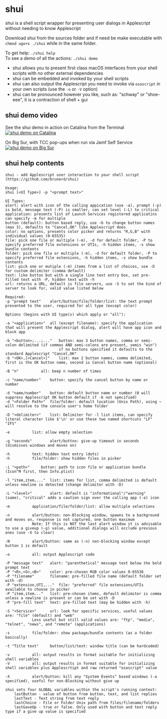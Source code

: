 # shui
shui is a shell script wrapper for presenting user dialogs in Applescript without needing to know Applescript

Download shui from the sources folder and if need be make executable with `chmod ugo+x ./shui` while in the same folder.

To get help: `./shui help`  
To see a demo of all the actions: `./shui demo`

* shui allows you to present first class macOS interfaces from your shell scripts with no other external dependencies
* shui can be embedded and invoked by your shell scripts
* shui can also output the Applescript you need to invoke via `osascript` in your own scripts (use the `-o` or `-V` option)
* shui can be pronounced however you like, such as: "schway" or "shoe-eee", it is a contraction of shell + gui

## shui demo video

See the shui demo in action on Catalina from the Terminal  
[![shui demo on Catalina](https://img.youtube.com/vi/Yms5oOvVfz0/0.jpg)](https://www.youtube.com/watch?v=Yms5oOvVfz0)

On Big Sur, with TCC pop-ups when run via Jamf Self Service  
[![shui demo on Big Sur](https://img.youtube.com/vi/ZmA3iTZ8csE/0.jpg)](https://www.youtube.com/watch?v=ZmA3iTZ8csE)

## shui help contents
```
shui - add Applescript user interaction to your shell script (https://github.com/brunerd/shui)

Usage:
shui [<UI Type>] -p "<prompt text>" 

UI Types:
alert: alert with icon of the calling appication (use -a), prompt (-p) is bold, message text (-P) is smaller, can set level (-L) to critical
application: presents list of Launch Services registered applicatins can specify -m for multiple
button (default): button based reply, use -b to change button names (max 3), defaults to "Cancel,OK" like Applescript does
color: no options, presents color picker and returns "R,G,B" with individual values (0-65535)
file: pick one file or multiple (-m), -d for default folder, -P to specify preferred file extensions or UTIs, -h hidden items, -s show bundle contents
folder: pick one file or multiple (-m), -d for default folder, -P to specify preferred file extensions, -h hidden items, -s show bundle contents
list: pick one or mutiple (-m) items from a list of choices, use -D for custom delimiter (comma default)
text: like button but with a single line text entry box, set pre-filled text with -P, hidden text with -h
url: returns a URL, default is file servers, use -S to set the kind of server to look for, valid value listed below

Required:
-p "prompt text"	alert/button/file/folder/list: the text prompt presented to the user, required for all type (except color)

Options (begins with UI type(s) which apply or "all"):

-a "<application>"	all (except filename): specify the application that will present the Applescript dialog, alert will have app icon and block app

-b "<button>;...;..."	button: max 3 button names, comma or semi-colon delimited (if commas AND semi-colons are present, semis "win") 
						if no buttons specified it defaults to the standard Applescript "Cancel,OK"
-b "<OK>,[<Cancel>]"	list: max 2 button names, comma delimited, first is the OK button name, second is Cancel button name (optional)

-B "n"			all: beep n number of times

-c "name/number"	button: specify the cancel button by name or number

-d "name/number"	button: default button name or number (0 will suppress Applescript OK button default if -b not specified)
-d "<Folder Path>"	file/folder: default location (Unix Path), using ~ will resolve to the console user's home folder

-D "<delimiter>"	list: Delimiter for -l list items, can specify literal character like $'\n' or use these two named shortcuts "LF" "IFS"

-e 			list: allow empty selection

-g "seconds"		alert/button: give-up timeout in seconds (dismisses windows and moves on)

-h			text: hidden text entry (dots)
-h			file/folder: show hidden files in picker

-i "<path>"		button: path to icon file or application bundle (Icon^M first, then Info.plist)

-l "item,item,..."	list: items for list, comma delimited is default unless newline is detected (change delimiter with -D)

-L "<level>"		alert: default is ‌"informational"/"‌warning" (same), "critical" adds a caution sign over the calling app (-a) icon

-m			application/file/folder/list: allow multiple selections

-n			alert/button: non-Blocking window, spawns to a background and moves on, response is not captured, one button maximum
 			Note: If this is NOT the last alert window it is advisable to use a giveup (-g) value, additional dialogs will occlude previous ones (use -X to clear)

-N			alert/button: same as (-n) non-blocking window except button 1 is default

-o			all: output Applescript code

-P "message text"	alert: "parenthetical" message text below the bold prompt text
-P "<R>,<G>,<B>"	color: pre-chosen RGB color values 0-65536
-P "filename"		filename: pre-filled file name (default folder set with -d)
-P "extension,UTI,..."	file: "preferred" file extensions/UTIs available to choose in picker
-P "item,item..."	list: pre-chosen items, default delimiter is comma unless a newline is present or can be set with -D
-P "pre-fill text"	text: pre-filled text (may be hidden with -h)

-S "<Service>"		url: look for specific services, useful values are: "file" (default) and "web" 
			Less useful but still valid values are: "ftp", "media", "telnet", "news", and "remote" (applications)

-s			file/folder: show package/bundle contents (as a folder basically)

-t "Title text"		button/list/text: window title (can be hardcoded)

-v			all: output results in format suitable for initializing shell variables
-V			all: output results in format suitable for initializing shell variables plus Applescrtipt and raw returned "osascript" value

-X			alert/button: kill any "System Events" based windows (-a specified), useful for non-Blocking without give up

shui sets four GLOBAL variables within the script's running context:
	lastButton - value of button from button, text, and list replies
	lastText - Text string from text reply
	lastChoice - File or Folder Unix path from files/filename/folders
	lastGaveUp - true or false. Only used with button and text reply type if a give up value is specified

```
